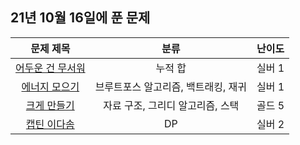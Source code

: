 ## 21년 10월 16일에 푼 문제


|문제 제목|분류|난이도|
|:---:|:---:|:---:|
|[어두운 건 무서워](https://www.acmicpc.net/problem/16507)|누적 합|실버 1|
|[에너지 모으기](https://www.acmicpc.net/problem/16198)|브루트포스 알고리즘, 백트래킹, 재귀|실버 1|
|[크게 만들기](https://www.acmicpc.net/problem/2812)|자료 구조, 그리디 알고리즘, 스택|골드 5|
|[캡틴 이다솜](https://www.acmicpc.net/problem/1660)|DP|실버 2|
